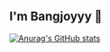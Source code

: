 ## I'm Bangjoyyy 👋

[![Anurag's GitHub stats](https://github-readme-stats.vercel.app/api?username=joyonurdiansyah)](https://github.com/joyonurdiansyah/github-readme-stats)
